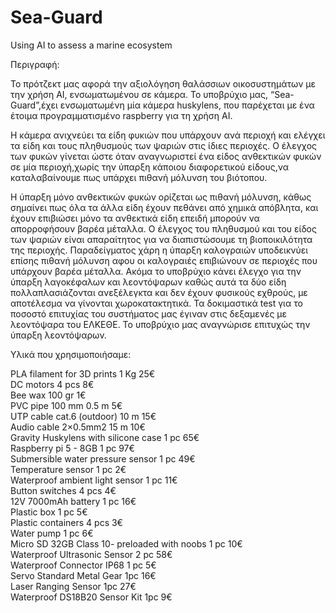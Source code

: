 # Sea-Guard
Using AI to assess a marine ecosystem

Περιγραφή: 

Το πρότζεκτ μας αφορά την αξιολόγηση θαλάσσιων οικοσυστημάτων με την χρήση AI, ενσωματωμένου σε κάμερα. Το υποβρύχιο μας,
“Sea-Guard”,έχει ενσωματωμένη μία κάμερα huskylens, που παρέχεται με ένα έτοιμα προγραμματισμένο raspberry για τη χρήση AI. 

Η κάμερα ανιχνεύει τα είδη φυκιών που υπάρχουν ανά περιοχή και ελέγχει τα είδη και τους πληθυσμούς των ψαριών στις ίδιες 
περιοχές. 
Ο έλεγχος των φυκών γίνεται ώστε όταν αναγνωριστεί ένα είδος ανθεκτικών φυκών σε μία περιοχή,χωρίς την ύπαρξη κάποιου 
διαφορετικού είδους,να καταλαβαίνουμε πως υπάρχει πιθανή μόλυνση του βιότοπου. 

Η ύπαρξη μόνο ανθεκτικών φυκών ορίζεται ως πιθανή μόλυνση, κάθως σημαίνει πως όλα τα άλλα είδη έχουν πεθάνει από χημικά 
απόβλητα, και έχουν επιβιώσει μόνο τα ανθεκτικά είδη επειδή μπορούν να απορροφήσουν βαρέα μέταλλα. 
Ο έλεγχος του πληθυσμού και του είδος των ψαριών είναι απαραίτητος για να διαπιστώσουμε τη βιοποικιλότητα της περιοχής. 
Παραδείγματος χάρη η ύπαρξη καλογραιών υποδεικνύει επίσης πιθανή μόλυνση αφου οι καλογραιές επιβιώνουν σε περιοχές που 
υπάρχουν  βαρέα μέταλλα. Ακόμα το υποβρύχιο κάνει έλεγχο για την ύπαρξη λαγοκέφαλων και λεοντόψαρων καθώς αυτά τα δύο είδη
πολλαπλασιάζονται ανεξέλεγκτα και δεν έχουν φυσικούς εχθρούς, με αποτέλεσμα να γίνονται χωροκατακτητικά. 
Τα δοκιμαστικά test για το ποσοστό επιτυχίας του συστήματος μας έγιναν στις δεξαμενές με λεοντόψαρα  του ΕΛΚΕΘΕ. 
Το υποβρύχιο μας αναγνώρισε επιτυχώς την ύπαρξη λεοντόψαρων. 


Υλικά που χρησιμοποιήσαμε: 

PLA filament for 3D prints   1 Kg  25€           
DC motors   4 pcs   8€             
Bee wax   100 gr   1€            
PVC pipe 100 mm     0.5 m    5€             
UTP cable cat.6 (outdoor)   10 m   15€          
Audio cable 2×0.5mm2   15 m   10€            
Gravity Huskylens with silicone case   1 pc   65€              
Raspberry pi 5 - 8GB  1 pc   97€               
Submersible water pressure sensor   1 pc   49€             
Temperature sensor   1 pc   2€              
Waterproof ambient light sensor   1 pc   11€              
Button switches   4 pcs   4€              
12V 7000mAh battery   1 pc   16€               
Plastic box   1 pc   5€           
Plastic containers   4 pcs   3€            
Water pump   1 pc   6€                
Micro SD 32GB Class 10- preloaded with noobs   1 pc   10€               
Waterproof Ultrasonic Sensor   2 pc   58€                 
Waterproof Connector IP68   1 pc   5€               
Servo Standard Metal Gear   1pc   16€             
Laser Ranging Sensor    1pc  27€                
Waterproof  DS18B20 Sensor Kit    1pc    9€            


